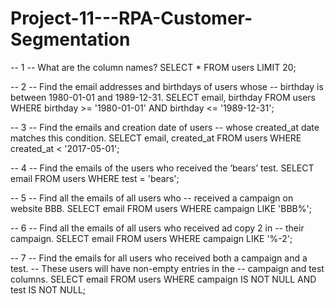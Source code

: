 # Project-11---RPA-Customer-Segmentation
-- 1
-- What are the column names?
SELECT *
FROM users
LIMIT 20;
 
-- 2
-- Find the email addresses and birthdays of users whose 
-- birthday is between 1980-01-01 and 1989-12-31.
SELECT email, birthday
FROM users
WHERE birthday >= '1980-01-01'
  AND birthday <= '1989-12-31';
   
-- 3
-- Find the emails and creation date of users 
-- whose created_at date matches this condition.
SELECT email, created_at
FROM users
WHERE created_at < '2017-05-01';

-- 4
-- Find the emails of the users who received the ‘bears’ test.
SELECT email
FROM users
WHERE test = 'bears';

-- 5
-- Find all the emails of all users who 
-- received a campaign on website BBB.
SELECT email
FROM users
WHERE campaign LIKE 'BBB%';

-- 6
-- Find all the emails of all users who received ad copy 2 in 
-- their campaign.
SELECT email
FROM users
WHERE campaign LIKE '%-2';

-- 7
-- Find the emails for all users who received both a campaign and a test. 
-- These users will have non-empty entries in the 
-- campaign and test columns.
SELECT email
FROM users
WHERE campaign IS NOT NULL
  AND test IS NOT NULL;
